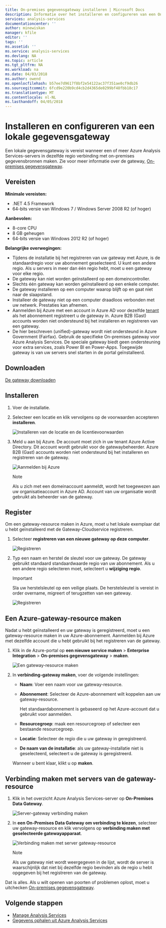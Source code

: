 ```yaml
---
title: On-premises gegevensgateway installeren | Microsoft Docs
description: Informatie over het installeren en configureren van een On-premises data gateway.
services: analysis-services
documentationcenter: ''
author: minewiskan
manager: kfile
editor: ''
tags: ''
ms.assetid: ''
ms.service: analysis-services
ms.devlang: NA
ms.topic: article
ms.tgt_pltfrm: NA
ms.workload: na
ms.date: 04/03/2018
ms.author: owend
ms.openlocfilehash: b57ee7d9617f8bf2e54122ac37f351ae0cf9db26
ms.sourcegitcommit: 6fcd9e220b9cd4cb2d4365de0299bf48fbb18c17
ms.translationtype: MT
ms.contentlocale: nl-NL
ms.lasthandoff: 04/05/2018
---
```

# <a name="install-and-configure-an-on-premises-data-gateway"></a>Installeren en configureren van een lokale gegevensgateway
Een lokale gegevensgateway is vereist wanneer een of meer Azure Analysis Services-servers in dezelfde regio verbinding met on-premises gegevensbronnen maken. Zie voor meer informatie over de gateway, [On-premises gegevensgateway](analysis-services-gateway.md).

## <a name="prerequisites"></a>Vereisten
**Minimale vereisten:**

* .NET 4.5 Framework
* 64-bits versie van Windows 7 / Windows Server 2008 R2 (of hoger)

**Aanbevolen:**

* 8-core CPU
* 8 GB geheugen
* 64-bits versie van Windows 2012 R2 (of hoger)

**Belangrijke overwegingen:**

* Tijdens de installatie bij het registreren van uw gateway met Azure, is de standaardregio voor uw abonnement geselecteerd. U kunt een andere regio. Als u servers in meer dan één regio hebt, moet u een gateway voor elke regio. 
* De gateway kan niet worden geïnstalleerd op een domeincontroller.
* Slechts één gateway kan worden geïnstalleerd op een enkele computer.
* De gateway installeren op een computer waarop blijft op en gaat niet naar de slaapstand.
* Installeer de gateway niet op een computer draadloos verbonden met uw netwerk. Prestaties kan afnemen.
* Aanmelden bij Azure met een account in Azure AD voor dezelfde [tenant](https://msdn.microsoft.com/library/azure/jj573650.aspx#BKMK_WhatIsAnAzureADTenant) als het abonnement registreert u de gateway in. Azure B2B (Gast) accounts worden niet ondersteund bij het installeren en registreren van een gateway.
* De hier beschreven (unified)-gateway wordt niet ondersteund in Azure Government (Fairfax). Gebruik de specifieke On-premises gateway voor Azure Analysis Services. De speciale gateway biedt geen ondersteuning voor extra services, zoals Power BI en Power-Apps. Toegewijde gateway is van uw servers snel starten in de portal geïnstalleerd.


## <a name="download"></a>Downloaden
 [De gateway downloaden](https://aka.ms/azureasgateway)

## <a name="install"></a>Installeren

1. Voer de installatie.

2. Selecteer een locatie en klik vervolgens op de voorwaarden accepteren **installeren**.

   ![Installeren van de locatie en de licentievoorwaarden](media/analysis-services-gateway-install/aas-gateway-installer-accept.png)

3. Meld u aan bij Azure. De account moet zich in uw tenant Azure Active Directory. Dit account wordt gebruikt voor de gatewaybeheerder. Azure B2B (Gast) accounts worden niet ondersteund bij het installeren en registreren van de gateway.

   ![Aanmelden bij Azure](media/analysis-services-gateway-install/aas-gateway-installer-account.png)

   > [!NOTE]
   > Als u zich met een domeinaccount aanmeldt, wordt het toegewezen aan uw organisatieaccount in Azure AD. Account van uw organisatie wordt gebruikt als beheerder van de gateway.

## <a name="register"></a>Register
Om een gateway-resource maken in Azure, moet u het lokale exemplaar dat u hebt geïnstalleerd met de Gateway-Cloudservice registreren. 

1.  Selecteer **registreren van een nieuwe gateway op deze computer**.

    ![Registreren](media/analysis-services-gateway-install/aas-gateway-register-new.png)

2. Typ een naam en herstel de sleutel voor uw gateway. De gateway gebruikt standaard standaardwaarde regio van uw abonnement. Als u een andere regio selecteren moet, selecteert u **wijziging regio**.

    > [!IMPORTANT]
    > Sla uw herstelsleutel op een veilige plaats. De herstelsleutel is vereist in order overname, migreert of terugzetten van een gateway. 

   ![Registreren](media/analysis-services-gateway-install/aas-gateway-register-name.png)


## <a name="create-resource"></a>Een Azure-gateway-resource maken
Nadat u hebt geïnstalleerd en uw gateway is geregistreerd, moet u een gateway-resource maken in uw Azure-abonnement. Aanmelden bij Azure met dezelfde account die u hebt gebruikt bij het registreren van de gateway.

1. Klik in de Azure-portal op **een nieuwe service maken** > **Enterprise Integration** > **On-premises gegevensgateway** > **maken**.

   ![Een gateway-resource maken](media/analysis-services-gateway-install/aas-gateway-new-azure-resource.png)

2. In **verbinding-gateway maken**, voer de volgende instellingen:

    * **Naam**: Voer een naam voor uw gateway-resource. 

    * **Abonnement**: Selecteer de Azure-abonnement wilt koppelen aan uw gateway-resource. 
   
      Het standaardabonnement is gebaseerd op het Azure-account dat u gebruikt voor aanmelden.

    * **Resourcegroep**: maak een resourcegroep of selecteer een bestaande resourcegroep.

    * **Locatie**: Selecteer de regio die u uw gateway in geregistreerd.

    * **De naam van de installatie**: als uw gateway-installatie niet is geselecteerd, selecteert u de gateway is geregistreerd. 

    Wanneer u bent klaar, klikt u op **maken**.

## <a name="connect-servers"></a>Verbinding maken met servers van de gateway-resource

1. Klik in het overzicht Azure Analysis Services-server op **On-Premises Data Gateway**.

   ![Server-gateway verbinding maken](media/analysis-services-gateway-install/aas-gateway-connect-server.png)

2. In **een On-Premises Data Gateway om verbinding te kiezen**, selecteer uw gateway-resource en klik vervolgens op **verbinding maken met geselecteerde gatewayapparaat**.

   ![Verbinding maken met server gateway-resource](media/analysis-services-gateway-install/aas-gateway-connect-resource.png)

    > [!NOTE]
    > Als uw gateway niet wordt weergegeven in de lijst, wordt de server is waarschijnlijk dat niet bij dezelfde regio bevinden als de regio u hebt opgegeven bij het registreren van de gateway. 

Dat is alles. Als u wilt openen van poorten of problemen oplost, moet u uitchecken [On-premises gegevensgateway](analysis-services-gateway.md).

## <a name="next-steps"></a>Volgende stappen
* [Manage Analysis Services](analysis-services-manage.md)   
* [Gegevens ophalen uit Azure Analysis Services](analysis-services-connect.md)
